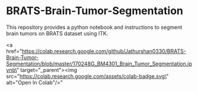# BRATS-Brain-Tumor-Segmentation
This repository provides a python notebook and instructions to segment brain tumors on BRATS dataset using ITK. 

<a href=\"https://colab.research.google.com/github/Jathurshan0330/BRATS-Brain-Tumor-Segmentation/blob/master/170248G_BM4301_Brain_Tumor_Segmentation.ipynb\" target=\"_parent\"><img src=\"https://colab.research.google.com/assets/colab-badge.svg\" alt=\"Open In Colab\"/></a>"
  
